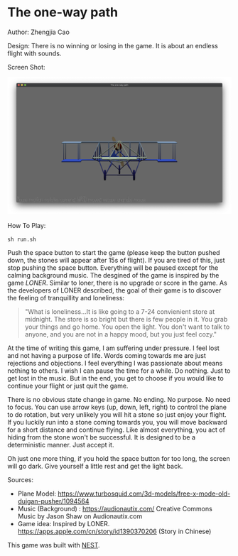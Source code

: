 # The one-way path

Author: Zhengjia Cao

Design: There is no winning or losing in the game. It is about an endless flight with sounds. 

Screen Shot:

![Screen Shot](screenshot.png)

How To Play:

```
sh run.sh
```

Push the space button to start the game (please keep the button pushed down, the stones will appear after 15s of flight). If you are tired of this, just stop pushing the space button. Everything will be paused except for the calming background music. The desgined of the game is inspired by the game *LONER*. Similar to loner, there is no upgrade or score in the game. As the developers of LONER described, the goal of their game is to discover the feeling of tranquillity and loneliness:

> "What is loneliness...It is like going to a 7-24 convienient store at midnight. The store is so bright but there is few people in it. You grab your things and go home. You open the light. You don't want to talk to anyone, and you are not in a happy mood, but you just feel cozy."

At the time of writing this game, I am suffering under pressure. I feel lost and not having a purpose of life. Words coming towards me are just rejections and objections. I feel everything I was passionate about means nothing to others. I wish I can pause the time for a while. Do nothing. Just to get lost in the music. But in the end, you get to choose if you would like to continue your flight or just quit the game.

There is no obvious state change in game. No ending. No purpose. No need to focus. You can use arrow keys (up, down, left, right) to control the plane to do rotation, but very unlikely you will hit a stone so just enjoy your flight. If you luckily run into a stone coming towards you, you will move backward for a short distance and continue flying. Like almost everything, you act of hiding from the stone won't be successful. It is designed to be a deterministic manner. Just accept it. 

Oh just one more thing, if you hold the space button for too long, the screen will go dark. Give yourself a little rest and get the light back.


Sources:
- Plane Model: https://www.turbosquid.com/3d-models/free-x-mode-old-duigan-pusher/1094564
- Music (Background) : https://audionautix.com/ Creative Commons Music by Jason Shaw on Audionautix.com
- Game idea: Inspired by LONER. https://apps.apple.com/cn/story/id1390370206 (Story in Chinese)

This game was built with [NEST](NEST.md).

